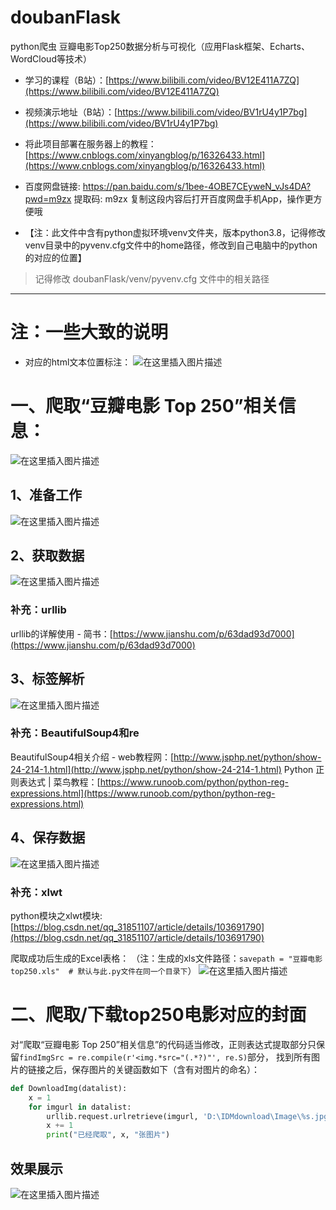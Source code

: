 # doubanFlask
 python爬虫 豆瓣电影Top250数据分析与可视化（应用Flask框架、Echarts、WordCloud等技术）

+ 学习的课程（B站）：[https://www.bilibili.com/video/BV12E411A7ZQ](https://www.bilibili.com/video/BV12E411A7ZQ)
 
+ 视频演示地址（B站）：[https://www.bilibili.com/video/BV1rU4y1P7bg](https://www.bilibili.com/video/BV1rU4y1P7bg)

+ 将此项目部署在服务器上的教程：[https://www.cnblogs.com/xinyangblog/p/16326433.html](https://www.cnblogs.com/xinyangblog/p/16326433.html)

+ 百度网盘链接: https://pan.baidu.com/s/1bee-4OBE7CEyweN_vJs4DA?pwd=m9zx 提取码: m9zx 复制这段内容后打开百度网盘手机App，操作更方便哦
+ 【注：此文件中含有python虚拟环境venv文件夹，版本python3.8，记得修改venv目录中的pyvenv.cfg文件中的home路径，修改到自己电脑中的python的对应的位置】


> 记得修改 doubanFlask/venv/pyvenv.cfg 文件中的相关路径

---

# 注：一些大致的说明
+ 对应的html文本位置标注：
![在这里插入图片描述](https://i-blog.csdnimg.cn/blog_migrate/6a92675c8b917930252f0daba94cbbc6.png)
# 一、爬取“豆瓣电影 Top 250”相关信息：
![在这里插入图片描述](https://i-blog.csdnimg.cn/blog_migrate/409013183c364e74148e6cf72003e3c6.png)
## 1、准备工作
![在这里插入图片描述](https://i-blog.csdnimg.cn/blog_migrate/fff195d9f84512dd05f53220a1d2c325.png)
## 2、获取数据
![在这里插入图片描述](https://i-blog.csdnimg.cn/blog_migrate/a25567299fc43e70c783b374d2769922.png)
### 补充：urllib
urllib的详解使用 - 简书：[https://www.jianshu.com/p/63dad93d7000](https://www.jianshu.com/p/63dad93d7000)
## 3、标签解析
![在这里插入图片描述](https://i-blog.csdnimg.cn/blog_migrate/d615234b4ab20614283ada344e0a4d15.png)
### 补充：BeautifulSoup4和re
BeautifulSoup4相关介绍 - web教程网：[http://www.jsphp.net/python/show-24-214-1.html](http://www.jsphp.net/python/show-24-214-1.html)
Python 正则表达式 | 菜鸟教程：[https://www.runoob.com/python/python-reg-expressions.html](https://www.runoob.com/python/python-reg-expressions.html)
## 4、保存数据
![在这里插入图片描述](https://i-blog.csdnimg.cn/blog_migrate/a59488905c37bd1c4b832a98e0b2d0f8.png)
### 补充：xlwt
python模块之xlwt模块:[https://blog.csdn.net/qq_31851107/article/details/103691790](https://blog.csdn.net/qq_31851107/article/details/103691790)

爬取成功后生成的Excel表格：
（注：生成的xls文件路径：`savepath = "豆瓣电影top250.xls"  # 默认与此.py文件在同一个目录下`）
![在这里插入图片描述](https://i-blog.csdnimg.cn/blog_migrate/3ec79e2dac1a095203992ed021c8521b.png)
# 二、爬取/下载top250电影对应的封面
对“爬取“豆瓣电影 Top 250”相关信息”的代码适当修改，正则表达式提取部分只保留`findImgSrc = re.compile(r'<img.*src="(.*?)"', re.S)`部分，
找到所有图片的链接之后，保存图片的关键函数如下（含有对图片的命名）：
```python
def DownloadImg(datalist):
    x = 1
    for imgurl in datalist:
        urllib.request.urlretrieve(imgurl, 'D:\IDMdownload\Image\%s.jpg' % x)
        x += 1
        print("已经爬取", x, "张图片")
```
## 效果展示
![在这里插入图片描述](https://i-blog.csdnimg.cn/blog_migrate/77ea32b62fe302a0874204f82825a5dc.gif)

